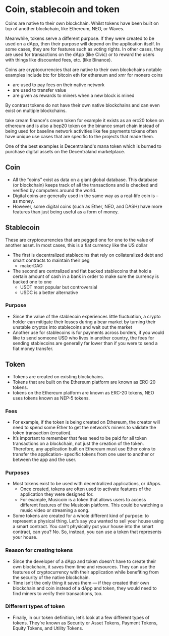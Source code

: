 # Coin, stablecoin and token

Coins are native to their own blockchain. Whilst tokens have been built on top of another blockchain, like Ethereum, NEO, or Waves.

Meanwhile, tokens serve a different purpose. If they were created to be used on a dApp, then their purpose will depend on the application itself. In some cases, they are for features such as voting rights. In other cases, they are used for transactions on the dApp (like Civic) or to reward the users with things like discounted fees, etc. (like Binance).

Coins are cryptocurrencies that are native to their own blockchains notable examples include btc for bitcoin eth for ethereum and xmr for monero coins 

- are used to pay fees on their native network
- are used to transfer value
- are given as rewards to miners when a new block is mined

By contrast tokens do not have their own native blockchains and can even exist on multiple blockchains.

take cream finance's cream token for example it exists as an erc20 token on ethereum and is also a bep20 token on the binance smart chain instead of being used for baseline network activities like fee payments tokens often have unique use cases that are specific to the projects that made them.

One of the best examples is Decentraland's mana token which is burned to purchase digital assets on the Decentraland marketplace.

## Coin

- All the “coins” exist as data on a giant global database. This database (or blockchain) keeps track of all the transactions and is checked and verified by computers around the world.
- Digital coins are generally used in the same way as a real-life coin is – as money.
- However, some digital coins (such as Ether, NEO, and DASH) have more features than just being useful as a form of money.

## Stablecoin

These are cryptocurrencies that are pegged one for one to the value of another asset. In most cases, this is a fiat currency like the US dollar

- The first is decentralized stablecoins that rely on collateralized debt and smart contracts to maintain their peg
    - makerDAO
- The second are centralized and fiat backed stablecoins that hold a certain amount of cash in a bank in order to make sure the currency is backed one to one
    - USDT most popular but controversial
    - USDC is a better alternative

### Purpose

- Since the value of the stablecoin experiences little fluctuation, a crypto holder can mitigate their losses during a bear market by turning their unstable cryptos into stablecoins and wait out the market
- Another use for stablecoins is for payments across borders, if you would like to send someone USD who lives in another country, the fees for sending stablecoins are generally far lower than if you were to send a fiat money transfer.

## Token

- Tokens are created on existing blockchains.
- Tokens that are built on the Ethereum platform are known as ERC-20 tokens.
- tokens on the Ethereum platform are known as ERC-20 tokens, NEO uses tokens known as NEP-5 tokens.

### Fees

- For example, if the token is being created on Ethereum, the creator will need to spend some Ether to get the network’s miners to validate the token transaction (creation).
- It’s important to remember that fees need to be paid for all token transactions on a blockchain, not just the creation of the token. Therefore, any application built on Ethereum must use Ether coins to transfer the application- specific tokens from one user to another or between the app and the user.

### Purposes

- Most tokens exist to be used with decentralized applications, or dApps.
    - Once created, tokens are often used to activate features of the application they were designed for.
    - For example, Musicoin is a token that allows users to access different features of the Musicoin platform. This could be watching a music video or streaming a song.
- Some tokens are created for a whole different kind of purpose: to represent a physical thing. Let’s say you wanted to sell your house using a smart contract. You can’t physically put your house into the smart contract, can you? No. So, instead, you can use a token that represents your house.

### Reason for creating tokens

- Since the developer of a dApp and token doesn’t have to create their own blockchain, it saves them time and resources. They can use the features of cryptocurrency with their application while benefiting from the security of the native blockchain.
- Time isn’t the only thing it saves them — if they created their own blockchain and coin instead of a dApp and token, they would need to find miners to verify their transactions, too.

### Different types of token

- Finally, in our token definition, let’s look at a few different types of tokens. They’re known as Security or Asset Tokens, Payment Tokens, Equity Tokens, and Utility Tokens.